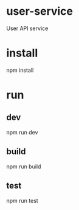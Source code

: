 # user-service
User API service

# install
npm install

# run
## dev
npm run dev

## build
npm run build

## test
npm run test